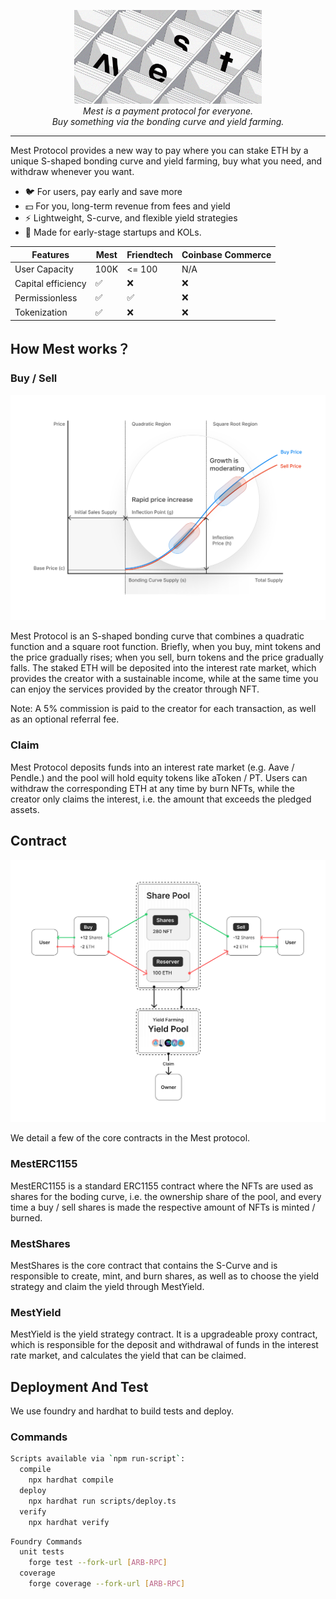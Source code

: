 
<p align="center">
  <img src="images/banner.png" width="300">
  <br/>
  <em>Mest is a payment protocol for everyone.</em>
  <br/>
  <em>Buy something via the bonding curve and yield farming.</em>
</p>

---

Mest Protocol provides a new way to pay where you can stake ETH by a unique S-shaped bonding curve and yield farming, buy what you need, and withdraw whenever you want.  

* 🐦 For users, pay early and save more
* 💵 For you, long-term revenue from fees and yield
* ⚡ Lightweight, S-curve, and flexible yield strategies
* 🌟 Made for early-stage startups and KOLs.

<div align="center">

| Features                       | Mest  | Friendtech | Coinbase Commerce |
|--------------------------------|-------|------------|-------------------|
| User Capacity                  | 100K  | <= 100     | N/A               |
| Capital efficiency             | ✅    | ❌          | ❌                |
| Permissionless                 | ✅    | ✅          | ❌                |
| Tokenization                   | ✅    | ❌          | ❌                |

</div>

## How Mest works？

### Buy / Sell

![Curve](images/curve.png)

Mest Protocol is an S-shaped bonding curve that combines a quadratic function and a square root function. Briefly, when you buy, mint tokens and the price gradually rises; when you sell, burn tokens and the price gradually falls. The staked ETH will be deposited into the interest rate market, which provides the creator with a sustainable income, while at the same time you can enjoy the services provided by the creator through NFT.

Note: A 5% commission is paid to the creator for each transaction, as well as an optional referral fee.

### Claim

Mest Protocol deposits funds into an interest rate market (e.g. Aave / Pendle.) and the pool will hold equity tokens like aToken / PT. Users can withdraw the corresponding ETH at any time by burn NFTs, while the creator only claims the interest, i.e. the amount that exceeds the pledged assets.

## Contract

![Mest Protocol Architeture](images/protcol.png)

We detail a few of the core contracts in the Mest protocol.

### MestERC1155

MestERC1155 is a standard ERC1155 contract where the NFTs are used as shares for the boding curve, i.e. the ownership share of the pool, and every time a buy / sell shares is made the respective amount of NFTs is minted / burned.

### MestShares

MestShares is the core contract that contains the S-Curve and is responsible to create, mint, and burn shares, as well as to choose the yield strategy and claim the yield through MestYield.

### MestYield 

MestYield is the yield strategy contract. It is a upgradeable proxy contract, which is responsible for the deposit and withdrawal of funds in the interest rate market, and calculates the yield that can be claimed.

## Deployment And Test

We use foundry and hardhat to build tests and deploy.

### Commands

```bash
Scripts available via `npm run-script`:
  compile
    npx hardhat compile
  deploy
    npx hardhat run scripts/deploy.ts
  verify
    npx hardhat verify
```

```bash
Foundry Commands
  unit tests
    forge test --fork-url [ARB-RPC]
  coverage
    forge coverage --fork-url [ARB-RPC]
```